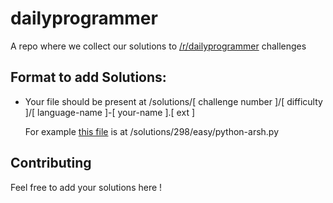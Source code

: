 # dailyprogrammer
A repo where we collect our solutions to [/r/dailyprogrammer](http://reddit.com/r/dailyprogrammer) challenges

## Format to add Solutions:
  - Your file should be present at /solutions/[ challenge number ]/[ difficulty ]/[ language-name ]-[ your-name ].[ ext ]
    
    For example [this file](https://github.com/devsoc/dailyprogrammer/blob/master/solutions/298/easy/python-arsh.py) is at /solutions/298/easy/python-arsh.py
   
## Contributing
Feel free to add your solutions here !
